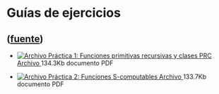 # Guías de ejercicios
([fuente](https://campus.exactas.uba.ar/course/view.php?id=1057&section=3))
---
  - [ ![Archivo](https://campus.exactas.uba.ar/theme/image.php/magazine/core/1462913092/f/pdf) Práctica 1: Funciones primitivas recursivas y clases PRC  Archivo  ](https://campus.exactas.uba.ar/mod/resource/view.php?id=57214) 134.3Kb documento PDF 

  - [ ![Archivo](https://campus.exactas.uba.ar/theme/image.php/magazine/core/1462913092/f/pdf) Práctica 2: Funciones S-computables  Archivo  ](https://campus.exactas.uba.ar/mod/resource/view.php?id=57710) 133.7Kb documento PDF 

